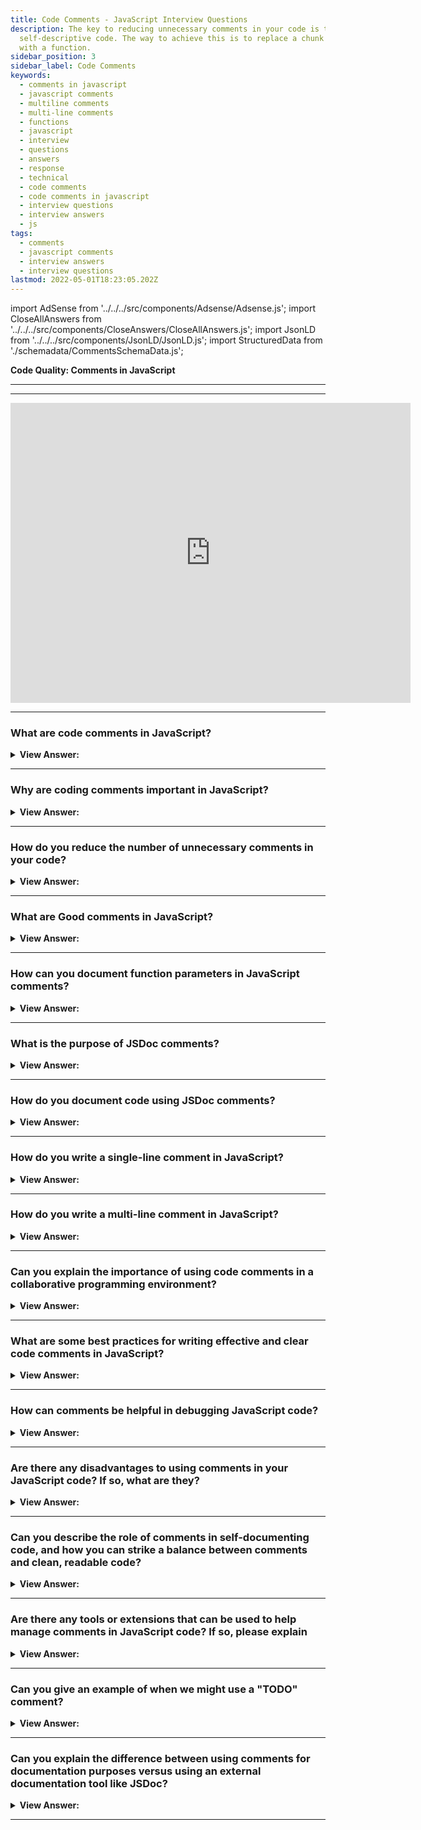 ```yaml
---
title: Code Comments - JavaScript Interview Questions
description: The key to reducing unnecessary comments in your code is to write
  self-descriptive code. The way to achieve this is to replace a chunk of code
  with a function.
sidebar_position: 3
sidebar_label: Code Comments
keywords:
  - comments in javascript
  - javascript comments
  - multiline comments
  - multi-line comments
  - functions
  - javascript
  - interview
  - questions
  - answers
  - response
  - technical
  - code comments
  - code comments in javascript
  - interview questions
  - interview answers
  - js
tags:
  - comments
  - javascript comments
  - interview answers
  - interview questions
lastmod: 2022-05-01T18:23:05.202Z
---
```


import AdSense from '../../../src/components/Adsense/Adsense.js';
import CloseAllAnswers from '../../../src/components/CloseAnswers/CloseAllAnswers.js';
import JsonLD from '../../../src/components/JsonLD/JsonLD.js';
import StructuredData from './schemadata/CommentsSchemaData.js';

<JsonLD data={StructuredData} />

<head>
  <title>Comments in JavaScript | JavaScript Frontend Phone Interview</title>
</head>

**Code Quality: Comments in JavaScript**

---

<AdSense />

---

<div class='videoWrapper'>
<iframe
    width="640"
    height="480"
    src="https://www.youtube.com/embed/JDfLW97WLbc"
    frameborder="0"
    allow="autoplay; encrypted-media"
    allowfullscreen
>
</iframe>
</div>

---

<CloseAllAnswers />

### What are code comments in JavaScript?

<details>
  <summary><strong>View Answer:</strong></summary>
  <div>
  <div><strong>Interview Response:</strong> Coding comments are notes added to a program's source code to explain the code to programmers or to serve as reminders for future updates.
</div><br />
  <div><strong className="codeExample">Code Example:</strong><br /><br />

  <div></div>

There are two types of comments in JavaScript:

**Single line comments:** These begin with two forward slashes `//`. Everything to the right of `//` on the same line is a comment.

```javascript
// This is a single line comment in JavaScript
```

**Multi-line comments:** These begin with `/*` and end with `*/`. Everything between `/*` and `*/` is a comment, even if it spans multiple lines.

```javascript
/*
 This is a multi-line comment
 in JavaScript
*/
```

Remember, while comments are important for code readability and maintainability, they do not affect the execution of the code.

  </div>
  </div>
</details>

---

### Why are coding comments important in JavaScript?

<details>
  <summary><strong>View Answer:</strong></summary>
  <div>
  <div><strong>Interview Response:</strong> Code comments in JavaScript serve to explain code, improve readability, and assist in debugging. They provide context and clarification, making it easier for developers to maintain and understand the codebase.
</div>
  </div>
</details>

---

### How do you reduce the number of unnecessary comments in your code?

<details>
  <summary><strong>View Answer:</strong></summary>
  <div>
  <div><strong>Interview Response:</strong> The key to reducing unnecessary comments in your code is to write self-descriptive code. The best way to achieve this is to replace a chunk of code with a function.
</div><br />
  <div><strong className="codeExample">Code Example:</strong> Confusing Code<br /><br />

  <div></div>

```js
function showPrimes(n) {
  nextPrime: for (let i = 2; i < n; i++) {
    // check if i is a prime number   <-- this is an unnecessary comment
    for (let j = 2; j < i; j++) {
      if (i % j == 0) continue nextPrime;
    }

    console.log(i);
  }
}
```

  </div><br />
  <div><strong className="codeExample">Code Example:</strong> Good Code<br /><br />

  <div></div>

```js
// The better variant, with a factored-out function isPrime:
function showPrimes(n) {
  for (let i = 2; i < n; i++) {
    if (!isPrime(i)) continue;

    console.log(i);
  }
}

function isPrime(n) {
  for (let i = 2; i < n; i++) {
    if (n % i == 0) return false;
  }

  return true;
}
```

  </div>
  </div>
</details>

---

### What are Good comments in JavaScript?

<details>
  <summary><strong>View Answer:</strong></summary>
  <div>
  <div><strong>Interview Response:</strong> Good comments in JavaScript provide a high-level overview of the code architecture, including how components interact. They focus less on explaining code functionality and more on documenting function parameters and usage. They provide a bird's eye view of the code.
</div><br />
  <div><strong className="codeExample">Code Example:</strong><br /><br />

  <div></div>

```js
/**
 * Returns x raised to the n-th power.
 *
 * @param {number} x The number to raise.
 * @param {number} n The power, must be a natural number.
 * @return {number} x raised to the n-th power.
 */
function pow(x, n) {
  ...
}
```

  </div>
  </div>
</details>

---

### How can you document function parameters in JavaScript comments?

<details>
  <summary><strong>View Answer:</strong></summary>
  <div>
  <div><strong>Interview Response:</strong> You use the param tag followed by the name and description of the parameter. For example, "param &#123;string&#125; name - the name of the person."
</div><br />
  <div><strong className="codeExample">Code Example:</strong><br /><br />

  <div></div>

```js
/**
 * @param {number} a - The first number
 * @param {number} b - The second number
 */
function add(a, b) {...}
```

  </div>
  </div>
</details>

---

### What is the purpose of JSDoc comments?

<details>
  <summary><strong>View Answer:</strong></summary>
  <div>
  <div><strong>Interview Response:</strong> JSDoc comments in JavaScript are used to document code. They provide descriptions of functions, parameters, return values, and more, improving readability and aiding in generating documentation automatically.
</div><br />
  <div><strong className="codeExample">Code Example:</strong><br /><br />

  <div></div>

```javascript
/**
 * Calculates the sum of two numbers.
 *
 * @param {number} a - The first input number
 * @param {number} b - The second input number
 * @returns {number} The sum of a and b
 */
function sum(a, b) {
  return a + b;
}
```

  </div>
  </div>
</details>

---

### How do you document code using JSDoc comments?

<details>
  <summary><strong>View Answer:</strong></summary>
  <div>
  <div><strong>Interview Response:</strong> To document code using JSDoc, start with /**, describe elements using tags like @param, @return, @class, and @type, add descriptions, and close with */. This allows for automatic documentation generation and IDE support.
</div>
  </div>
</details>

---

### How do you write a single-line comment in JavaScript?

<details>
  <summary><strong>View Answer:</strong></summary>
  <div>
  <div><strong>Interview Response:</strong> We use two forward slashes (//) followed by the comment text to write a single-line comment in JavaScript.
</div>
  </div>
</details>

---

### How do you write a multi-line comment in JavaScript?

<details>
  <summary><strong>View Answer:</strong></summary>
  <div>
  <div><strong>Interview Response:</strong> To create a multi-line comment in JavaScript, place your comment between a forward slash followed by an asterisk (/*), and finally, end the comment with an asterisk followed by a forward slash (*/). This allows you to write comments that span multiple lines
</div><br />
  <div><strong className="codeExample">Code Example:</strong><br /><br />

  <div></div>

```js
/*
 This is a multi-line
 comment in JavaScript.
*/
```

  </div>
  </div>
</details>

---

### Can you explain the importance of using code comments in a collaborative programming environment?

<details>
  <summary><strong>View Answer:</strong></summary>
  <div>
  <div><strong>Interview Response:</strong> In collaborative programming, code comments enhance communication among developers, clarify complex logic, provide context, and document functions or variables, improving code understanding, maintainability, and overall team productivity.
</div>
  </div>
</details>

---

### What are some best practices for writing effective and clear code comments in JavaScript?

<details>
  <summary><strong>View Answer:</strong></summary>
  <div>
  <div><strong>Interview Response:</strong> To write effective and clear code comments, ensure conciseness and clarity. We should focus on explaining the 'why' instead of the 'what', as the code should be self-explanatory. We should use consistent commenting styles, such as single-line or multi-line comments, and avoid redundancy. Lastly, keep comments up-to-date as code evolves to prevent confusion and miscommunication.
</div>
  </div>
</details>

---

### How can comments be helpful in debugging JavaScript code?

<details>
  <summary><strong>View Answer:</strong></summary>
  <div>
  <div><strong>Interview Response:</strong> Comments can help identify issues, clarify intentions, and provide context during debugging, making it easier to trace problematic code sections, understand the logic, and fix errors efficiently.
</div>
  </div>
</details>

---

### Are there any disadvantages to using comments in your JavaScript code? If so, what are they?

<details>
  <summary><strong>View Answer:</strong></summary>
  <div>
  <div><strong>Interview Response:</strong> Disadvantages of comments include potential clutter, outdated information, and redundancy. Poorly written comments can confuse readers and hinder maintainability instead of improving code comprehension.
</div>
  </div>
</details>

---

### Can you describe the role of comments in self-documenting code, and how you can strike a balance between comments and clean, readable code?

<details>
  <summary><strong>View Answer:</strong></summary>
  <div>
  <div><strong>Interview Response:</strong> In self-documenting code, comments clarify complex logic or intent, while descriptive variable and function names make code readable. We can strike a balance by using comments sparingly and emphasizing clear code structure.
</div><br />
  <div><strong className="codeExample">Code Example:</strong><br /><br />

  <div></div>

Here's an example illustrating the balance between self-documenting code and comments.

```javascript
// Function to calculate the area of a rectangle
function calculateArea(length, width) {
  return length * width;
}

const length = 10;
const width = 5;

// Calculate the area of the rectangle
const area = calculateArea(length, width);

console.log(`The area of the rectangle is ${area}`);
```

In this example, function and variable names are descriptive, and the code is straightforward. The comments aren't necessarily needed but can be helpful for someone unfamiliar with the code. A more complex function or algorithm might require more detailed comments.

  </div>
  </div>
</details>

---

### Are there any tools or extensions that can be used to help manage comments in JavaScript code? If so, please explain

<details>
  <summary><strong>View Answer:</strong></summary>
  <div>
  <div><strong>Interview Response:</strong> Yes, tools like JSDoc generate documentation from comments, while linters, like ESLint, enforce consistent commenting practices. We also use extensions like Comment Anchors, in VSCode, which help us navigate and organize comments effectively.
</div>
  </div>
</details>

---

### Can you give an example of when we might use a "TODO" comment?

<details>
  <summary><strong>View Answer:</strong></summary>
  <div>
  <div><strong>Interview Response:</strong> A "TODO" comment is used to mark incomplete features or areas requiring improvement. For example, when we may need to optimize performance by implementing a caching mechanism.
</div><br />
  <div><strong className="codeExample">Code Example:</strong><br /><br />

  <div></div>

```js
function calculateSum(a, b) {
    // TODO: Add input validation checks
    return a + b;
}
```

  </div>
  </div>
</details>

---

### Can you explain the difference between using comments for documentation purposes versus using an external documentation tool like JSDoc?

<details>
  <summary><strong>View Answer:</strong></summary>
  <div>
  <div><strong>Interview Response:</strong> Comments provide inline explanations, while JSDoc generates external documentation using structured comments. JSDoc offers better organization, searchability, and consistency, while in-code comments aid understanding during development.
</div>
  </div>
</details>

---
